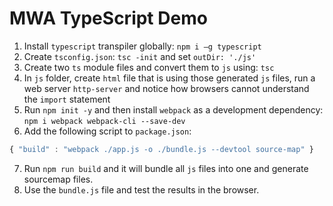 # MWA TypeScript Demo

1. Install `typescript` transpiler globally: `npm i –g typescript`
2. Create `tsconfig.json`: `tsc -init` and set `outDir: './js'`
3. Create two `ts` module files and convert them to `js` using: `tsc`
4. In `js` folder, create `html` file that is using those generated `js` files, run a web server `http-server` and notice how browsers cannot understand the `import` statement
5. Run `npm init -y` and then install `webpack` as a development dependency: `npm i webpack webpack-cli --save-dev`
6. Add the following script to `package.json`: 
```javascript
{ "build" : "webpack ./app.js -o ./bundle.js --devtool source-map" }
```
7. Run `npm run build` and it will bundle all `js` files into one and generate sourcemap files.
8. Use the `bundle.js` file and test the results in the browser.
